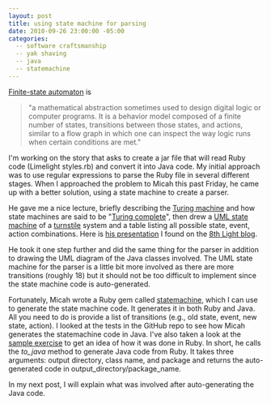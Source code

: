 ```yaml
---
layout: post
title: using state machine for parsing
date: 2010-09-26 23:00:00 -05:00
categories:
  -- software craftsmanship
  -- yak shaving
  -- java
  -- statemachine
---
```


[Finite-state automaton](http://en.wikipedia.org/wiki/Finite-state_machine") is

> "a mathematical abstraction sometimes used to design digital logic or computer programs.  It is a behavior model composed of a finite number of states, transitions between those states, and actions, similar to a flow graph in which one can inspect the way logic runs when certain conditions are met."

I'm working on the story that asks to create a jar file that will read Ruby code (Limelight styles.rb) and convert it into Java code.  My initial approach was to use regular expressions to parse the Ruby file in several different stages.  When I approached the problem to Micah this past Friday, he came up with a better solution, using a state machine to create a parser.

He gave me a nice lecture, briefly describing the [Turing machine](http://en.wikipedia.org/wiki/Turing_machine) and how state machines are said to be "[Turing complete](http://en.wikipedia.org/wiki/Turing_completeness)", then drew a [UML state machine](http://en.wikipedia.org/wiki/UML_state_machine) of a [turnstile](http://en.wikipedia.org/wiki/Turnstile) system and a table listing all possible state, event, action combinations.  Here is [his presentation](http://blog.8thlight.com/files/statemachines_chirb0407.pdf) I found on the [8th Light blog](http://blog.8thlight.com/statemachine).

He took it one step further and did the same thing for the parser in addition to drawing the UML diagram of the Java classes involved.  The UML state machine for the parser is a little bit more involved as there are more transitions (roughly 18) but it should not be too difficult to implement since the state machine code is auto-generated.

Fortunately, Micah wrote a Ruby gem called [statemachine](http://github.com/slagyr/statemachine), which I can use to generate the state machine code.  It generates it in both Ruby and Java.  All you need to do is provide a list of transitions (e.g., old state, event, new state, action).  I looked at the tests in the GitHub repo to see how Micah generates the statemachine code in Java.  I've also taken a look at the [sample exercise](http://blog.8thlight.com/articles/2007/5/8/chirb-statemachine-talk) to get an idea of how it was done in Ruby.  In short, he calls the *to_java* method to generate Java code from Ruby.  It takes three arguments: output directory, class name, and package and returns the auto-generated code in output\_directory/package\_name.

In my next post, I will explain what was involved after auto-generating the Java code.
